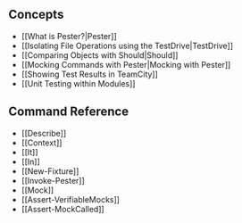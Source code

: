 Concepts
----------
* [[What is Pester?|Pester]]
* [[Isolating File Operations using the TestDrive|TestDrive]]
* [[Comparing Objects with Should|Should]]
* [[Mocking Commands with Pester|Mocking with Pester]]
* [[Showing Test Results in TeamCity]]
* [[Unit Testing within Modules]]

Command Reference
------------------
* [[Describe]]
* [[Context]]
* [[It]]
* [[In]]
* [[New-Fixture]]
* [[Invoke-Pester]]
* [[Mock]]
* [[Assert-VerifiableMocks]]
* [[Assert-MockCalled]]